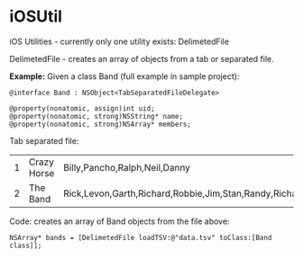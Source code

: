 iOSUtil
=======

iOS Utilities - currently only one utility exists: DelimetedFile

DelimetedFile - creates an array of objects from a tab or separated file. 

<b>Example:</b> Given a class Band (full example in sample project):

	@interface Band : NSObject<TabSeparatedFileDelegate>
	
	@property(nonatomic, assign)int uid;
	@property(nonatomic, strong)NSString* name;
	@property(nonatomic, strong)NSArray* members;

Tab separated file:
<table>
    <tr>
        <td>1</td>
        <td>Crazy Horse</td>
        <td>Billy,Pancho,Ralph,Neil,Danny</td>
    </tr>
    <tr>
        <td>2</td>
        <td>The Band</td>
        <td>Rick,Levon,Garth,Richard,Robbie,Jim,Stan,Randy,Richard</td>
    </tr>
</table>

Code: creates an array of Band objects from the file above:

    NSArray* bands = [DelimetedFile loadTSV:@"data.tsv" toClass:[Band class]];

